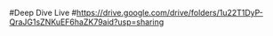 #Deep Dive Live
#https://drive.google.com/drive/folders/1u22T1DyP-QraJG1sZNKuEF6haZK79aid?usp=sharing
